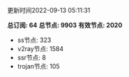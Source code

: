 更新时间2022-09-13 05:11:31

**总订阅: 64**
**总节点: 9903**
**有效节点: 2020**
- ss节点: 323
- v2ray节点: 1584
- ssr节点: 8
- trojan节点: 105
